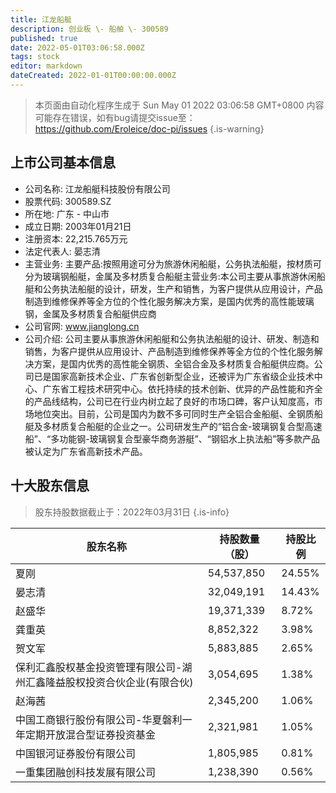 ```yaml
---
title: 江龙船艇
description: 创业板 \- 船舶 \- 300589
published: true
date: 2022-05-01T03:06:58.000Z
tags: stock
editor: markdown
dateCreated: 2022-01-01T00:00:00.000Z
---
```


> 本页面由自动化程序生成于 Sun May 01 2022 03:06:58 GMT+0800
> 内容可能存在错误，如有bug请提交issue至：https://github.com/Eroleice/doc-pi/issues
{.is-warning}

## 上市公司基本信息
- 公司名称: 江龙船艇科技股份有限公司
- 股票代码: 300589.SZ
- 所在地: 广东 - 中山市
- 成立日期: 2003年01月21日
- 注册资本: 22,215.765万元
- 法定代表人: 晏志清
- 主营业务: 主要产品:按照用途可分为旅游休闲船艇，公务执法船艇，按材质可分为玻璃钢船艇，金属及多材质复合船艇主营业务:本公司主要从事旅游休闲船艇和公务执法船艇的设计，研发，生产和销售，为客户提供从应用设计，产品制造到维修保养等全方位的个性化服务解决方案，是国内优秀的高性能玻璃钢，金属及多材质复合船艇供应商
- 公司官网: www.jianglong.cn
- 公司介绍: 公司主要从事旅游休闲船艇和公务执法船艇的设计、研发、制造和销售，为客户提供从应用设计、产品制造到维修保养等全方位的个性化服务解决方案，是国内优秀的高性能全钢质、全铝合金及多材质复合船艇供应商。公司已是国家高新技术企业、广东省创新型企业，还被评为广东省级企业技术中心、广东省工程技术研究中心。依托持续的技术创新、优异的产品性能和齐全的产品线结构，公司已在行业内树立起了良好的市场口碑，客户认知度高，市场地位突出。目前，公司是国内为数不多可同时生产全铝合金船艇、全钢质船艇及多材质复合船艇的企业之一。公司研发生产的“铝合金-玻璃钢复合型高速船”、“多功能钢-玻璃钢复合型豪华商务游艇”、“钢铝水上执法船”等多款产品被认定为广东省高新技术产品。


## 十大股东信息
> 股东持股数据截止于：2022年03月31日
{.is-info}

| 股东名称 | 持股数量（股） | 持股比例 |
| --- | --- | --- |
| 夏刚 | 54,537,850 | 24.55% |
| 晏志清 | 32,049,191 | 14.43% |
| 赵盛华 | 19,371,339 | 8.72% |
| 龚重英 | 8,852,322 | 3.98% |
| 贺文军 | 5,883,885 | 2.65% |
| 保利汇鑫股权基金投资管理有限公司-湖州汇鑫隆益股权投资合伙企业(有限合伙) | 3,054,695 | 1.38% |
| 赵海茜 | 2,345,200 | 1.06% |
| 中国工商银行股份有限公司-华夏磐利一年定期开放混合型证券投资基金 | 2,321,981 | 1.05% |
| 中国银河证券股份有限公司 | 1,805,985 | 0.81% |
| 一重集团融创科技发展有限公司 | 1,238,390 | 0.56% |




